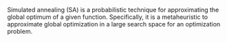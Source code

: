 Simulated annealing (SA) is a probabilistic technique for approximating the global optimum of a given function. Specifically, it is a metaheuristic to approximate global optimization in a large search space for an optimization problem.
